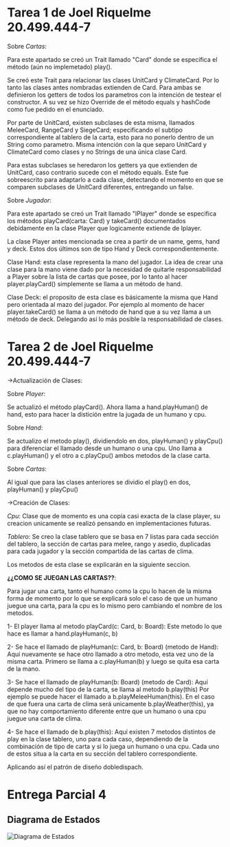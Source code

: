 # Tarea 1 de Joel Riquelme 20.499.444-7

Sobre *Cartas*:

Para este apartado se creó un Trait llamado "Card" donde se especifica el método (aún no implemetado) play().

Se creó este Trait para relacionar las clases UnitCard y ClimateCard. Por lo tanto las clases antes nombradas extienden de Card. 
Para ambas se definieron los getters de todos los parametros con la intención de testear el constructor. A su vez se hizo Override de el método equals y hashCode como fue pedido en el enunciado.

Por parte de UnitCard, existen subclases de esta misma, llamados MeleeCard, RangeCard y SiegeCard; especificando el subtipo correspondiente al tablero de la carta, esto para no ponerlo dentro de un String como parametro. Misma intención con la que separo UnitCard y ClimateCard como clases y no Strings de una única clase Card.

Para estas subclases se heredaron los getters ya que extienden de UnitCard, caso contrario sucede con el método equals. Este fue sobreescrito para adaptarlo a cada clase, detectando el momento en que se comparen subclases de UnitCard diferentes, entregando un false.

Sobre *Jugador*:

Para este apartado se creó un Trait llamado "IPlayer" donde se especifica los métodos playCard(carta: Card) y takeCard() documentados debidamente en la clase Player que logicamente extiende de Iplayer.

La clase Player antes mencionada se crea a partir de un name, gems, hand y deck. Estos dos últimos son de tipo Hand y Deck correspondientemente.

Clase Hand: esta clase representa la mano del jugador. La idea de crear una clase para la mano viene dado por la necesidad de quitarle responsabilidad a Player sobre la lista de cartas que posee, por lo tanto al hacer player.playCard() simplemente se llama a un método de hand.

Clase Deck: el proposito de esta clase es básicamente la misma que Hand pero orientada al mazo del jugador. Por ejemplo al momento de hacer player.takeCard() se llama a un método de hand que a su vez llama a un método de deck. Delegando así lo más posible la responsabilidad de clases.

# Tarea 2 de Joel Riquelme 20.499.444-7

->Actualización de Clases:

Sobre *Player*: 

Se actualizó el método playCard(). Ahora llama a hand.playHuman() de hand, esto para hacer la distición entre la jugada de un humano y cpu.

Sobre *Hand*:

Se actualizo el metodo play(), dividiendolo en dos, playHuman() y playCpu() para diferenciar el llamado desde un humano o una cpu. Uno llama a c.playHuman() y el otro a c.playCpu() ambos metodos de la clase carta.

Sobre *Cartas*:

Al igual que para las clases anteriores se dividio el play() en dos, playHuman() y playCpu()

->Creación de Clases:

*Cpu*: Clase que de momento es una copia casi exacta de la clase player, su creacion unicamente se realizó pensando en implementaciones futuras.

*Tablero*: Se creo la clase tablero que se basa en 7 listas para cada sección del tablero, la sección de cartas para melee, rango y asedio, duplicadas para cada jugador y la sección compartida de las cartas de clima.

Los metodos de esta clase se explicarán en la siguiente seccion.

**¿¿COMO SE JUEGAN LAS CARTAS??**:

Para jugar una carta, tanto el humano como la cpu lo hacen de la misma forma de momento por lo que se explicará solo el caso de que un humano juegue una carta, para la cpu es lo mismo pero cambiando el nombre de los metodos.

1- El player llama al metodo playCard(c: Card, b: Board): 
    Este metodo lo que hace es llamar a hand.playHuman(c, b)

2- Se hace el llamado de playHuman(c: Card, b: Board) (metodo de Hand):
    Aquí nuevamente se hace otro llamado a otro metodo, esta vez uno de la misma carta.
    Primero se llama a c.playHuman(b) y luego se quita esa carta de la mano.

3- Se hace el llamado de playHuman(b: Board) (metodo de Card):
    Aquí depende mucho del tipo de la carta, se llama al metodo b.play<tipo-de-la-carta><Human-o-Cpu>(this)
    Por ejemplo se puede hacer el llamado a b.playMeleeHuman(this).
    En el caso de que fuera una carta de clima será unicamente b.playWeather(this), ya que no hay comportamiento diferente entre que un humano o una cpu juegue una carta de clima.

4- Se hace el llamado de b.play<tipo-de-la-carta><Human-o-Cpu>(this):
    Aquí existen 7 metodos distintos de play en la clase tablero, uno para cada caso, dependiendo de la combinación de tipo de carta y si lo juega un humano o una cpu.
    Cada uno de estos situa a la carta en su sección del tablero correspondiente.

Aplicando así el patrón de diseño dobledispach.

# Entrega Parcial 4

## Diagrama de Estados

![Diagrama de Estados](../gwen-t-joelriquelme/Diagrama%20de%20Estados.png)









